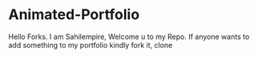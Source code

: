 # Animated-Portfolio
Hello Forks.
I am Sahilempire, Welcome u to my Repo.
If anyone wants to add something to my portfolio kindly fork it, clone 

